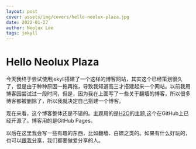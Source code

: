 ```yaml
---
layout: post
cover: assets/img/covers/hello-neolux-plaza.jpg
date: 2022-01-27
author: Neolux Lee
tags: jekyll
---
```


# Hello Neolux Plaza

今天我终于尝试使用jekyll搭建了一个这样的博客网站，其实这个已经策划很久了，但是由于种种原因一拖再拖，导致我知道高三才搭建起来一个网站。以前我用博客园尝试过一段时间，但是，因为我在上面写了一些关于翻墙的博客，所以很多博客都被删除了，所以我就决定自己搭建一个博客。



现在来看，这个博客整体还是不错的。主题用的是[H2O](https://github.com/kaeyleo/jekyll-theme-H2O)的主题,这个在GitHub上已经开源了。博客用的是GitHub Pages。



以后在这里我会写一些有趣的东西，比如翻墙、白嫖之类的。如果有什么好玩的，也可以[跟我分享](http://mail.qq.com/cgi-bin/qm_share?t=qm_mailme&email=hv-n6_rZ7_Lj2f7r6sbg6f7r5_-qqOXp6w)，我们都要做爱分享的人。



